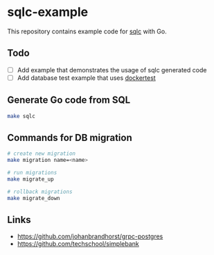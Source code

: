# sqlc-example

This repository contains example code for [sqlc](https://github.com/kyleconroy/sqlc) with Go.

## Todo

- [ ] Add example that demonstrates the usage of sqlc generated code
- [ ] Add database test example that uses [dockertest](https://github.com/ory/dockertest)

## Generate Go code from SQL

```bash
make sqlc
```

## Commands for DB migration

```bash
# create new migration
make migration name=<name>

# run migrations
make migrate_up

# rollback migrations
make migrate_down
```

## Links

- https://github.com/johanbrandhorst/grpc-postgres
- https://github.com/techschool/simplebank
